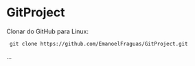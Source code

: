 # GitProject
Clonar do GitHub para Linux:
```
 git clone https://github.com/EmanoelFraguas/GitProject.git
```

...
